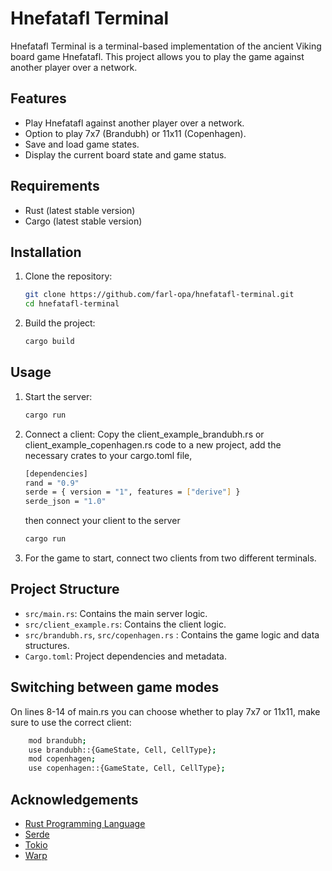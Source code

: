 # Hnefatafl Terminal

Hnefatafl Terminal is a terminal-based implementation of the ancient Viking board game Hnefatafl. This project allows you to play the game against another player over a network.

## Features

- Play Hnefatafl against another player over a network.
- Option to play 7x7 (Brandubh) or 11x11 (Copenhagen).
- Save and load game states.
- Display the current board state and game status.

## Requirements

- Rust (latest stable version)
- Cargo (latest stable version)

## Installation

1. Clone the repository:
    ```sh
    git clone https://github.com/farl-opa/hnefatafl-terminal.git
    cd hnefatafl-terminal
    ```

2. Build the project:
    ```sh
    cargo build
    ```

## Usage

1. Start the server:
    ```sh
    cargo run
    ```

2. Connect a client:
    Copy the client_example_brandubh.rs or client_example_copenhagen.rs code to a new project, add the necessary crates to your cargo.toml file,
    ```sh
    [dependencies]
    rand = "0.9"
    serde = { version = "1", features = ["derive"] }
    serde_json = "1.0"
    ```
    then connect your client to the server 
    ```sh
    cargo run
    ```
3. For the game to start, connect two clients from two different terminals.

## Project Structure

- `src/main.rs`: Contains the main server logic.
- `src/client_example.rs`: Contains the client logic.
- `src/brandubh.rs`, `src/copenhagen.rs` : Contains the game logic and data structures.
- `Cargo.toml`: Project dependencies and metadata.

## Switching between game modes

On lines 8-14 of main.rs you can choose whether to play 7x7 or 11x11, make sure to use the correct client:

```sh
    mod brandubh;
    use brandubh::{GameState, Cell, CellType};
    mod copenhagen;
    use copenhagen::{GameState, Cell, CellType};
```


## Acknowledgements

- [Rust Programming Language](https://www.rust-lang.org/)
- [Serde](https://serde.rs/)
- [Tokio](https://tokio.rs/)
- [Warp](https://github.com/seanmonstar/warp)
